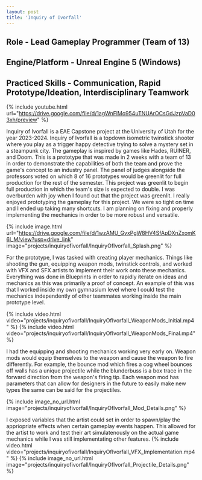 ```yaml
---
layout: post
title: 'Inquiry of Ivorfall'
---
```


## Role - Lead Gameplay Programmer (Team of 13)
## Engine/Platform - Unreal Engine 5 (Windows)
## Practiced Skills - Communication, Rapid Prototype/Ideation, Interdisciplinary Teamwork

{% include youtube.html url="https://drive.google.com/file/d/1agWnFlMo954uTNUArOCsGdJzpVaD03xh/preview" %}

Inquiry of Ivorfall is a EAE Capstone project at the University of Utah for the year 2023-2024. Inquiry of Ivorfall is a topdown isometric twinstick shooter where you play as a trigger happy detective trying to solve a mystery set in a steampunk city. The gameplay is inspired by games like Hades, RUINER, and Doom. This is a prototype that was made in 2 weeks with a team of 13 in order to demonstrate the capabilities of both the team and prove the game's concept to an industry panel. The panel of judges alongside the professors voted on which 8 of 16 prototypes would be greenlit for full production for the rest of the semester. This project was greenlit to begin full production in which the team's size is expected to double. I was overburden with joy when I found out that the project was greenlit. I really enjoyed prototyping the gameplay for this project. We were so tight on time and I ended up taking many shortcuts. I am planning on fixing and properly implementing the mechanics in order to be more robust and versatile.

{% include image.html url="https://drive.google.com/file/d/1wzAMU_GvxPgW8HV4SfApDXnZxomK6l_M/view?usp=drive_link" image="projects/inquiryofivorfall/InquiryOfIvorfall_Splash.png" %}

For the prototype, I was tasked with creating player mechanics. Things like shooting the gun, equipping weapon mods, twinstick controls, and worked with VFX and SFX artists to implement their work onto these mechanics. Everything was done in Blueprints in order to rapidly iterate on ideas and mechanics as this was primarily a proof of concept. An example of this was that I worked inside my own gymnasium level where I could test the mechanics independently of other teammates working inside the main prototype level.

{% include video.html video="projects/inquiryofivorfall/InquiryOfIvorfall_WeaponMods_Initial.mp4" %}
{% include video.html video="projects/inquiryofivorfall/InquiryOfIvorfall_WeaponMods_Final.mp4" %}

I had the equipping and shooting mechanics working very early on. Weapon mods would equip themselves to the weapon and cause the weapon to fire differently. For example, the bounce mod which fires a cog wheel bounces off walls has a unique projectile while the blunderbuss is a box trace in the forward direction from the weapon's firing tip. Each weapon mod has parameters that can allow for designers in the future to easily make new types the same can be said for the projectiles.

{% include image_no_url.html image="projects/inquiryofivorfall/InquiryOfIvorfall_Mod_Details.png" %}

I exposed variables that the artist could set in order to spawn/play the appriopriate effects when certain gameplay events happen. This allowed for the artist to work and test their art simulatenously on the actual game mechanics while I was still implementating other features.
{% include video.html video="projects/inquiryofivorfall/InquiryOfIvorfall_VFX_Implementation.mp4" %}
{% include image_no_url.html image="projects/inquiryofivorfall/InquiryOfIvorfall_Projectile_Details.png" %}

